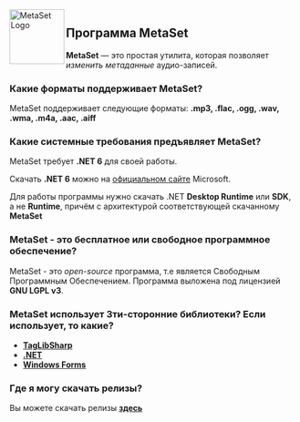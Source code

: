 <img width="96" height="96" align="left" alt="MetaSet Logo"  src="MetaSet Gradient Logo.png">

## Программа MetaSet
**MetaSet** — это простая утилита, которая позволяет *изменить метаданные* аудио-записей.

### Какие форматы поддерживает MetaSet?
MetaSet поддерживает следующие форматы: **.mp3, .flac, .ogg, .wav, .wma, .m4a, .aac, .aiff**
  
### Какие системные требования предъявляет MetaSet?
MetaSet требует **.NET 6** для своей работы.
  
Скачать **.NET 6** можно на [официальном сайте](https://dotnet.microsoft.com/en-us/download/dotnet) Microsoft.
  
Для работы программы нужно скачать .NET **Desktop Runtime** или **SDK**, а не **Runtime**, причём с архитектурой соответствующей скачанному **MetaSet**
 
### MetaSet - это бесплатное или свободное программное обеспечение?
MetaSet - это *open-source* программа, т.е является Свободным Программным Обеспечением. Программа выложена под лицензией **GNU LGPL v3**.

### MetaSet использует 3ти-сторонние библиотеки? Если использует, то какие?
  - **[TagLibSharp](http://github.com/mono/taglib-sharp)**
  - **[.NET](http://github.com/dotnet/core)**
  - **[Windows Forms](http://github.com/dotnet/winforms)**
  
### Где я могу скачать релизы?
Вы можете скачать релизы [**здесь**](https://github.com/emildalalyan/MetaSet/releases) 
